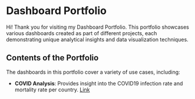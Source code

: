 # Dashboard Portfolio

Hi! Thank you for visiting my Dashboard Portfolio. This portfolio showcases various dashboards created as part of different projects, each demonstrating unique analytical insights and data visualization techniques.

## Contents of the Portfolio
The dashboards in this portfolio cover a variety of use cases, including:

- **COVID Analysis**: Provides insight into the COVID19 infection rate and mortality rate per country.
  [Link](https://public.tableau.com/app/profile/lucas.gonzalez.sonnenberg/viz/CovidProject_17309931047900/Dashboard1?publish=yes)

